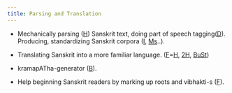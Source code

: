 ```yaml
---
title: Parsing and Translation
---
```

- Mechanically parsing ([H](http://sanskrit.uohyd.ac.in/Heritage/DICO/reader.html)) Sanskrit text, doing part of speech tagging([D](http://kjc-fs-cluster.kjc.uni-heidelberg.de/dcs/index.php)). Producing, standardizing Sanskrit corpora ([I](http://tdil.mit.gov.in/pdf/speech%20corpora/TTS%20Corpus%20specification.pdf), [Ms](http://www.ldc.upenn.edu/Catalog/CatalogEntry.jsp?catalogId=LDC2011T04)..).  
    
- Translating Sanskrit into a more familiar language. ([F](http://sanskrit.inria.fr/%7Eanusaaraka/sanskrit/sankshipt_ramayan/)=[H](http://sanskrit.uohyd.ac.in/%7Eanusaaraka/sanskrit/sampark/), [2H](http://sanskrit.uohyd.ac.in/scl/SHMT/shmt.html), [BuSt](https://www.youtube.com/watch?v=_9D4_L9yllk#t=422))
- kramapATha-generator ([B](http://sanskrit1.ccv.brown.edu/tomcat/sl/Kramapatha)).
- Help beginning Sanskrit readers by marking up roots and vibhakti-s ([F](http://sanskrit.inria.fr/DICO/reader.en./)).
